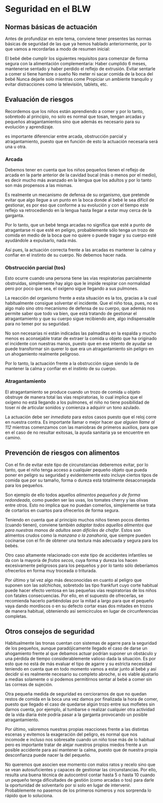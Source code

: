
# Seguridad en el BLW
## Normas básicas de actuación

Antes de profundizar en este tema, conviene tener presentes las normas básicas de seguridad de las que ya hemos hablado anteriormente, por lo que vamos a recordarlas a modo de resumen inicial:

El bebé debe cumplir los siguientes requisitos para comenzar de forma segura con la alimentación complementaria: Haber cumplido 6 meses, mantenerse sentado y haber perdido el reflejo de extrusión.
Evitar sentarle a comer si tiene hambre o sueño
No meter ni sacar comida de la boca del bebé
Nunca dejarle solo mientras come
Propiciar un ambiente tranquilo y evitar distracciones como la televisión, tablets, etc.


## Evaluación de riesgos
Recordemos que los niños están aprendiendo a comer y por lo tanto, sobretodo al principio, no solo es normal que tosan, tengan arcadas y pequeños atragantamientos sino que además es necesario para su evolución y aprendizaje.

es importante diferenciar entre arcada, obstrucción parcial y atragantamiento, puesto que en función de esto la actuación necesaria será una u otra.


### Arcada
Debemos tener en cuenta que los niños pequeños tienen el reflejo de arcada en la parte anterior de la cavidad bucal (más o menos por el medio), es decir mucho más avanzado en la lengua que los adultos y por lo tanto son más propensos a las mismas.

Es realmente un mecanismo de defensa de su organismo, que pretende evitar que algo llegue a un punto en la boca donde al bebé le sea difícil de gestionar, es por eso que conforme a su evolución y con el tiempo este reflejo va retrocediendo en la lengua hasta llegar a estar muy cerca de la garganta.

Por lo tanto, que un bebé tenga arcadas no significa que esté a punto de atragantarse ni que esté en peligro, probablemente sólo tenga un trozo de comida en medio de la boca que no quiere o puede tragar y su cuerpo esté ayudándole a expulsarlo, nada más.

Así pues, la actuación correcta frente a las arcadas es mantener la calma y confiar en el instinto de su cuerpo. No debemos hacer nada.

### Obstrucción parcial (tos)
Esto ocurre cuando una persona tiene las vías respiratorias parcialmente obstruidas, simplemente hay algo que le impide respirar con normalidad pero por poco que sea, el oxígeno sigue llegando a sus pulmones.

La reacción del organismo frente a esta situación es la tos, gracias a la cual habitualmente consigue solventar el incidente. Que el niño tosa, pues, no es algo malo sino otro mecanismo de defensa de su cuerpo, que además nos permite saber que todo va bien, que está tratando de gestionar el atragantamiento y que su cuerpo sigue recibiendo aire, algo indispensable para no temer por su seguridad.

No son necesarias ni están indicadas las palmaditas en la espalda y mucho menos es aconsejable tratar de extraer la comida u objeto que ha originado el incidente con nuestras manos, puesto que en ese intento de ayudar se puede transformar sin querer lo que era un atragantamiento sin peligro en un ahogamiento realmente peligroso.

Por lo tanto, la actuación frente a la obstrucción sigue siendo la de mantener la calma y confiar en el instinto de su cuerpo.

### Atragantamiento
El atragantamiento se produce cuando un trozo de comida u objeto obstruye de manera total las vías respiratorias, lo cual implica que el oxígeno no está llegando a los pulmones, el niño no tiene posibilidad de toser ni de articular sonidos y comienza a adquirir un tono azulado.

La actuación debe ser *inmediata* para estos casos puesto que el reloj corre en nuestra contra. Es importante llamar o mejor hacer *que alguien llame al 112* mientras comenzamos con las maniobras de primeros auxilios, para que en el caso de no resultar exitosas, la ayuda sanitaria ya se encuentre en camino.

## Prevención de riesgos con alimentos
Con el fin de evitar este tipo de circunstancias deberemos evitar, por lo tanto, que el niño tenga acceso a cualquier pequeño objeto que pueda poner en peligro su seguridad y evidentemente esto incluye ciertos tipos de comida que por su tamaño, forma o dureza está totalmente desaconsejada para los pequeños.


Son ejemplo de ello todos aquellos *alimentos pequeños y de forma redondeada*, como pueden ser las uvas, los tomates cherry y las olivas entre otros. Esto no implica que no puedan comerlos, simplemente se trata de cortarlos en cuartos para ofrecerlos de forma segura.


Teniendo en cuenta que al principio muchos niños tienen pocos dientes (cuando tienen), conviene también *adaptar todos aquellos alimentos que para nuestras manos de adultos sean difíciles de chafar*. Estos son alimentos crudos como la *manzana o la zanahoria*, que siempre pueden cocinarse con el fin de obtener una textura más adecuada y segura para los bebés.

Otro caso altamente relacionado con este tipo de accidentes infantiles se da con la mayoría de *frutos secos*, cuya forma y dureza los hacen excesivamente peligrosos para los pequeños y por lo tanto sólo deberíamos ofrecerlos en forma muy troceada o triturada.


Por último y tal vez algo más desconocidas en cuanto al peligro que suponen son las *salchichas*, sobretodo las tipo frankfurt cuyo corte habitual puede hacer efecto ventosa en las pequeñas vías respiratorias de los niños con fatales consecuencias. Por ello, en el supuesto de ofrecerlas, se recomienda hacerlo partiéndolas por la mitad a largo para que el pequeño vaya dando mordiscos o en su defecto cortar esas dos mitades en trozos de manera habitual, obteniendo así semicírculos en lugar de circunferencias completas.


## Otros consejos de seguridad

Habitualmente las tronas cuentan con sistemas de agarre para la seguridad de los pequeños, aunque paradójicamente llegado el caso de darse un ahogamiento frente al que debamos actuar podrían suponer un obstáculo y una pérdida de tiempo considerablemente valioso dada la situación. Es por esto que no está de más evaluar el tipo de agarre y su estricta necesidad teniendo en cuenta que en todo momento vamos a estar junto al bebé y así decidir si es realmente necesario su completo abroche, si es viable ajustarlo a medias solamente o si podemos permitirnos sentar al bebé a comer sin las correas de sujeción.

Otra pequeña medida de seguridad es cerciorarnos de que no quedan restos de comida en la boca una vez damos por finalizada la hora de comer, puesto que llegado el caso de quedarse algún trozo entre sus mofletes sin darnos cuenta, por ejemplo, al tumbarse o realizar cualquier otra actividad de la vida diaria éste podría pasar a la garganta provocando un posible atragantamiento.


Por último, valoremos nuestras propias reacciones frente a las distintas escenas y evitemos la exageración del peligro, es normal que nos incomode e incluso nos sobresalte cuando un niño tose más de lo habitual pero es importante tratar de alejar nuestros propios miedos frente a un posible accidente para así mantener la calma, puesto que de nuestra propia desconfianza puede nacer la del pequeño.


No queremos que asocien ese momento con malos ratos y recelo sino que se vean autosuficientes y capaces de gestionar las circunstancias. Por ello, resulta una buena técnica de autocontrol contar hasta 5 o hasta 10 cuando un pequeño tenga dificultades de gestión (como arcadas o tos) para darle la oportunidad de solventarlo por si solo en lugar de intervenir. Probablemente no pasemos de los primeros números y nos sorprenda lo rápido que lo soluciona.
